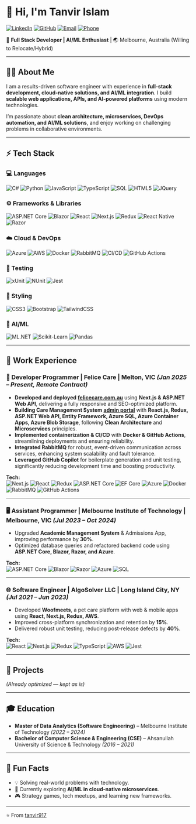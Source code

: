 # 👋 Hi, I'm Tanvir Islam  

[![LinkedIn](https://img.shields.io/badge/LinkedIn-0A66C2?style=for-the-badge&logo=linkedin&logoColor=white)](https://www.linkedin.com/in/tanvir917) [![GitHub](https://img.shields.io/badge/GitHub-181717?style=for-the-badge&logo=github&logoColor=white)](https://github.com/tanvir917) [![Email](https://img.shields.io/badge/Email-D14836?style=for-the-badge&logo=gmail&logoColor=white)](mailto:mdtanvirislams@gmail.com) [![Phone](https://img.shields.io/badge/Phone-%2B61%20416%20615%20147-25D366?style=for-the-badge&logo=whatsapp&logoColor=white)](tel:+61416615147)  

🚀 **Full Stack Developer | AI/ML Enthusiast** | 🌏 Melbourne, Australia (Willing to Relocate/Hybrid)  

---

## 🧑‍💻 About Me  
I am a results-driven software engineer with experience in **full-stack development, cloud-native solutions, and AI/ML integration**. I build **scalable web applications, APIs, and AI-powered platforms** using modern technologies.  

I’m passionate about **clean architecture, microservices, DevOps automation, and AI/ML solutions**, and enjoy working on challenging problems in collaborative environments.  

---

## ⚡ Tech Stack  

### 💻 Languages
![C#](https://img.shields.io/badge/C%23-239120?style=flat&logo=c-sharp&logoColor=white) ![Python](https://img.shields.io/badge/Python-3776AB?style=flat&logo=python&logoColor=white) ![JavaScript](https://img.shields.io/badge/JavaScript-F7DF1E?style=flat&logo=javascript&logoColor=black) ![TypeScript](https://img.shields.io/badge/TypeScript-3178C6?style=flat&logo=typescript&logoColor=white) ![SQL](https://img.shields.io/badge/SQL-4479A1?style=flat&logo=Microsoft-SQL-Server&logoColor=white) ![HTML5](https://img.shields.io/badge/HTML5-E34F26?style=flat&logo=html5&logoColor=white) ![JQuery](https://img.shields.io/badge/jQuery-0769AD?style=flat&logo=jquery&logoColor=white)

### ⚙️ Frameworks & Libraries
![ASP.NET Core](https://img.shields.io/badge/ASP.NET_Core-512BD4?style=flat&logo=dotnet&logoColor=white) ![Blazor](https://img.shields.io/badge/Blazor-512BD4?style=flat&logo=dotnet&logoColor=white) ![React](https://img.shields.io/badge/React-61DAFB?style=flat&logo=react&logoColor=black) ![Next.js](https://img.shields.io/badge/Next.js-000000?style=flat&logo=next.js&logoColor=white) ![Redux](https://img.shields.io/badge/Redux-764ABC?style=flat&logo=redux&logoColor=white) ![React Native](https://img.shields.io/badge/React_Native-61DAFB?style=flat&logo=react&logoColor=black) ![Razor](https://img.shields.io/badge/Razor-512BD4?style=flat&logo=dotnet&logoColor=white)  

### ☁️ Cloud & DevOps
![Azure](https://img.shields.io/badge/Azure-0089D6?style=flat&logo=microsoft-azure&logoColor=white) ![AWS](https://img.shields.io/badge/AWS-232F3E?style=flat&logo=amazon-aws&logoColor=white) ![Docker](https://img.shields.io/badge/Docker-2496ED?style=flat&logo=docker&logoColor=white) ![RabbitMQ](https://img.shields.io/badge/RabbitMQ-FF6600?style=flat&logo=rabbitmq&logoColor=white) ![CI/CD](https://img.shields.io/badge/CI%2FCD-F05032?style=flat&logo=azure-devops&logoColor=white) ![GitHub Actions](https://img.shields.io/badge/GitHub_Actions-2088FF?style=flat&logo=github-actions&logoColor=white)  

### 🧪 Testing
![xUnit](https://img.shields.io/badge/xUnit-512BD4?style=flat&logo=xunit&logoColor=white) ![NUnit](https://img.shields.io/badge/NUnit-512BD4?style=flat&logo=nunit&logoColor=white) ![Jest](https://img.shields.io/badge/Jest-C21325?style=flat&logo=jest&logoColor=white)

### 🎨 Styling
![CSS3](https://img.shields.io/badge/CSS3-1572B6?style=flat&logo=css3&logoColor=white) ![Bootstrap](https://img.shields.io/badge/Bootstrap-7952B3?style=flat&logo=bootstrap&logoColor=white) ![TailwindCSS](https://img.shields.io/badge/TailwindCSS-06B6D4?style=flat&logo=tailwind-css&logoColor=white)

### 🤖 AI/ML
![ML.NET](https://img.shields.io/badge/ML.NET-512BD4?style=flat&logo=dotnet&logoColor=white) ![Scikit-Learn](https://img.shields.io/badge/Scikit--Learn-F7931E?style=flat&logo=scikitlearn&logoColor=white) ![Pandas](https://img.shields.io/badge/Pandas-150458?style=flat&logo=pandas&logoColor=white)  

---

## 💼 Work Experience  

### 🚀 Developer Programmer | **Felice Care** | Melton, VIC *(Jan 2025 – Present, Remote Contract)*  
- **Developed and deployed** [**felicecare.com.au**](https://felicecare.com.au) using **Next.js & ASP.NET Web API**, delivering a fully responsive and SEO-optimized platform.  
- **Building Care Management System** [**admin portal**](https://admin.felicecare.com.au) with **React.js, Redux, ASP.NET Web API, Entity Framework, Azure SQL, Azure Container Apps, Azure Blob Storage**, following **Clean Architecture** and **Microservices** principles.  
- **Implemented containerization & CI/CD** with **Docker & GitHub Actions**, streamlining deployments and ensuring reliability.  
- **Integrated RabbitMQ** for robust, event-driven communication across services, enhancing system scalability and fault tolerance.  
- **Leveraged GitHub Copilot** for boilerplate generation and unit testing, significantly reducing development time and boosting productivity.  

**Tech:**  
![Next.js](https://img.shields.io/badge/Next.js-000000?style=flat&logo=next.js&logoColor=white) ![React](https://img.shields.io/badge/React-61DAFB?style=flat&logo=react&logoColor=black) ![Redux](https://img.shields.io/badge/Redux-764ABC?style=flat&logo=redux&logoColor=white) ![ASP.NET Core](https://img.shields.io/badge/ASP.NET_Core-512BD4?style=flat&logo=dotnet&logoColor=white) ![EF Core](https://img.shields.io/badge/EF_Core-512BD4?style=flat&logo=dotnet&logoColor=white) ![Azure](https://img.shields.io/badge/Azure-0089D6?style=flat&logo=microsoft-azure&logoColor=white) ![Docker](https://img.shields.io/badge/Docker-2496ED?style=flat&logo=docker&logoColor=white) ![RabbitMQ](https://img.shields.io/badge/RabbitMQ-FF6600?style=flat&logo=rabbitmq&logoColor=white) ![GitHub Actions](https://img.shields.io/badge/GitHub_Actions-2088FF?style=flat&logo=github-actions&logoColor=white)  

---

### 🖥️ Assistant Programmer | **Melbourne Institute of Technology** | Melbourne, VIC *(Jul 2023 – Oct 2024)*  
- Upgraded **Academic Management System** & Admissions App, improving performance by **30%**.  
- Optimized database queries and refactored backend code using **ASP.NET Core, Blazor, Razor, and Azure**.  

**Tech:**  
![ASP.NET Core](https://img.shields.io/badge/ASP.NET_Core-512BD4?style=flat&logo=dotnet&logoColor=white) ![Blazor](https://img.shields.io/badge/Blazor-512BD4?style=flat&logo=dotnet&logoColor=white) ![Razor](https://img.shields.io/badge/Razor-512BD4?style=flat&logo=dotnet&logoColor=white) ![Azure](https://img.shields.io/badge/Azure-0089D6?style=flat&logo=microsoft-azure&logoColor=white) ![SQL](https://img.shields.io/badge/SQL-4479A1?style=flat&logo=Microsoft-SQL-Server&logoColor=white)  

---

### 🌐 Software Engineer | **AlgoSolver LLC** | Long Island City, NY *(Jul 2021 – Jun 2023)*  
- Developed **Woofmeets**, a pet care platform with web & mobile apps using **React, Next.js, Redux, AWS**.  
- Improved cross-platform synchronization and retention by **15%**.  
- Delivered robust unit testing, reducing post-release defects by **40%**.  

**Tech:**  
![React](https://img.shields.io/badge/React-61DAFB?style=flat&logo=react&logoColor=black) ![Next.js](https://img.shields.io/badge/Next.js-000000?style=flat&logo=next.js&logoColor=white) ![Redux](https://img.shields.io/badge/Redux-764ABC?style=flat&logo=redux&logoColor=white) ![TypeScript](https://img.shields.io/badge/TypeScript-3178C6?style=flat&logo=typescript&logoColor=white) ![AWS](https://img.shields.io/badge/AWS-232F3E?style=flat&logo=amazon-aws&logoColor=white) ![Jest](https://img.shields.io/badge/Jest-C21325?style=flat&logo=jest&logoColor=white)  

---

## 📂 Projects  
*(Already optimized — kept as is)*  

---

## 🎓 Education  

- **Master of Data Analytics (Software Engineering)** – Melbourne Institute of Technology *(2022 – 2024)*  
- **Bachelor of Computer Science & Engineering (CSE)** – Ahsanullah University of Science & Technology *(2016 – 2021)*  

---

## 📌 Fun Facts  
- 💡 Solving real-world problems with technology.  
- 🌱 Currently exploring **AI/ML in cloud-native microservices**.  
- 🎮 Strategy games, tech meetups, and learning new frameworks.  

---

⭐️ From [tanvir917](https://github.com/tanvir917)
